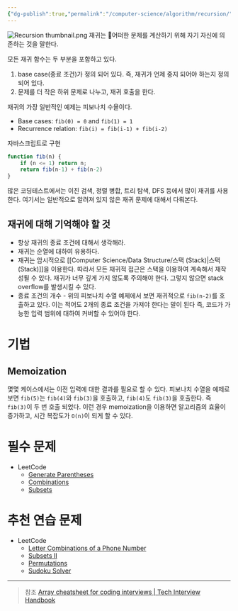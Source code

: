 ```yaml
---
{"dg-publish":true,"permalink":"/computer-science/algorithm/recursion/","dgPassFrontmatter":true,"noteIcon":""}
---
```


![Recursion thumbnail.png](/img/user/Computer%20Science/Algorithm/Recursion%20thumbnail.png)
재귀는 어떠한 문제를 계산하기 위해 자기 자신에 의존하는 것을 말한다.

모든 재귀 함수는 두 부분을 포함하고 있다.
1. base case(종료 조건)가 정의 되어 있다. 즉, 재귀가 언제 중지 되어야 하는지 정의되어 있다.
2. 문제를 더 작은 하위 문제로 나누고, 재귀 호출을 한다.

재귀의 가장 일반적인 예제는 피보나치 수욜이다.
- Base cases: `fib(0) = 0` and `fib(1) = 1`
- Recurrence relation: `fib(i) = fib(i-1) + fib(i-2)`

자바스크립트로 구현
```js
function fib(n) {
    if (n <= 1) return n;
    return fib(n-1) + fib(n-2)
}
```

많은 코딩테스트에서는 이진 검색, 정렬 병합, 트리 탐색, DFS 등에서 많이 재귀를 사용한다. 여기서는 일반적으로 알려져 있지 않은 재귀 문제에 대해서 다뤄본다.

## 재귀에 대해 기억해야 할 것
- 항상 재귀의 종료 조건에 대해서 생각해라.
- 재귀는 순열에 대하여 유용하다.
- 재귀는 암시적으로 [[Computer Science/Data Structure/스택 (Stack)\|스택 (Stack)]]을 이용한다. 따라서 모든 재귀적 접근은 스택을 이용하여 계속해서 재작성될 수 있다. 재귀가 너무 깊게 가지 않도록 주의해야 한다. 그렇지 않으면 stack overflow를 발생시킬 수 있다.
- 종료 조건의 개수 - 위의 피보나치 수열 예제에서 보면 재귀적으로 `fib(n-2)`를 호출하고 있다. 이는 적어도 2개의 종료 조건을 가져야 한다는 말이 된다 즉, 코드가 가능한 입력 범위에 대하여 커버할 수 있어야 한다.

# 기법
## Memoization
몇몇 케이스에서는 이전 입력에 대한 결과를 필요로 할 수 있다. 피보나치 수열을 예제로 보면 `fib(5)`는 `fib(4)`와 `fib(3)`을 호출하고, `fib(4)`도 `fib(3)`을 호출한다. 즉 `fib(3)`이 두 번 호출 되었다. 이런 경우 memoization을 이용하면 알고리즘의 효율이 증가하고, 시간 복잡도가 `O(n)`이 되게 할 수 있다.

# 필수 문제
- LeetCode
	- [Generate Parentheses](https://leetcode.com/problems/generate-parentheses/)
	- [Combinations](https://leetcode.com/problems/combinations/)
	- [Subsets](https://leetcode.com/problems/subsets/)


# 추천 연습 문제
- LeetCode
	- [Letter Combinations of a Phone Number](https://leetcode.com/problems/letter-combinations-of-a-phone-number/)
	- [Subsets II](https://leetcode.com/problems/subsets-ii/)
	- [Permutations](https://leetcode.com/problems/permutations/)
	- [Sudoku Solver](https://leetcode.com/problems/sudoku-solver/)

---
> 참조
> [Array cheatsheet for coding interviews | Tech Interview Handbook](https://www.techinterviewhandbook.org/algorithms/array/)
